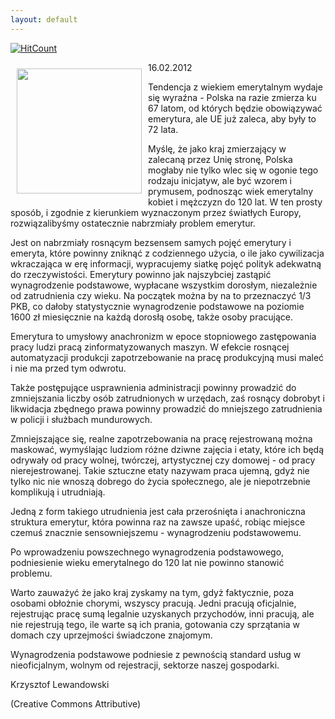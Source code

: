 ```yaml
---
layout: default
---
```


[![HitCount](http://hits.dwyl.io/czystakraina/{{page.url}}.svg)](http://hits.dwyl.io/czystakraina/{{page.url}})

<p><img src="{{site.baseurl}}\articles\pictures\465.emerytury.jpg" align="left" style="margin: 10px 10px" width="200"><!--101-->
16.02.2012</p><p>
</p><p>
Tendencja z wiekiem emerytalnym wydaje się wyraźna - Polska na razie
zmierza ku 67 latom, od których będzie obowiązywać emerytura, ale UE
już zaleca, aby były to 72 lata.</p><p>
</p><p>
Myślę, że jako kraj zmierzający w zalecaną przez Unię stronę, Polska
mogłaby nie tylko wlec się w ogonie tego rodzaju inicjatyw, ale być
wzorem i prymusem, podnosząc wiek emerytalny kobiet i mężczyzn do 120
lat. W ten prosty sposób, i zgodnie z kierunkiem wyznaczonym przez
światłych Europy, rozwiązalibyśmy ostatecznie nabrzmiały problem
emerytur. </p><p>
</p><p>
Jest on nabrzmiały rosnącym bezsensem samych pojęć emerytury i emeryta,
które powinny zniknąć z codziennego użycia, o ile jako cywilizacja
wkraczająca w erę informacji, wypracujemy siatkę pojęć polityk
adekwatną do rzeczywistości. Emerytury powinno jak najszybciej zastąpić
wynagrodzenie podstawowe, wypłacane wszystkim dorosłym, niezależnie od
zatrudnienia czy wieku. Na początek można by na to przeznaczyć 1/3 PKB,
co dałoby statystycznie
wynagrodzenie podstawowe na poziomie 1600 zł miesięcznie na każdą
dorosłą osobę, także osoby pracujące.</p><p>
</p><p>
Emerytura to umysłowy anachronizm w epoce stopniowego zastępowania
pracy ludzi pracą zinformatyzowanych maszyn. W efekcie rosnącej
automatyzacji produkcji zapotrzebowanie na pracę produkcyjną musi maleć
i nie ma przed tym odwrotu. </p><p>
</p><p>
Także postępujące usprawnienia administracji powinny prowadzić do
zmniejszania liczby osób zatrudnionych w
urzędach, zaś rosnący dobrobyt i likwidacja zbędnego prawa powinny
prowadzić do mniejszego zatrudnienia w policji i służbach mundurowych.</p><p>
</p><p>
Zmniejszające się, realne zapotrzebowania na pracę rejestrowaną można
maskować, wymyślając ludziom różne dziwne zajęcia i etaty, które ich
będą odrywały od pracy wolnej, twórczej, artystycznej czy domowej - od
pracy nierejestrowanej. Takie sztuczne etaty nazywam praca ujemną, gdyż
nie tylko nic nie wnoszą dobrego do życia społecznego, ale je
niepotrzebnie komplikują i utrudniają.</p><p>
</p><p>
Jedną z form takiego utrudnienia jest cała przerośnięta i anachroniczna
struktura emerytur, która powinna raz na zawsze upaść, robiąc miejsce
czemuś znacznie sensowniejszemu - wynagrodzeniu podstawowemu.</p><p>
</p><p>
Po wprowadzeniu powszechnego wynagrodzenia podstawowego, podniesienie
wieku emerytalnego do 120 lat nie powinno stanowić problemu.</p><p>
</p><p>
Warto zauważyć że jako kraj zyskamy na tym, gdyż faktycznie, poza
osobami obłożnie chorymi, wszyscy pracują. Jedni pracują oficjalnie,
rejestrując pracę sumą legalnie uzyskanych przychodów, inni pracują,
ale nie rejestrują tego, ile warte są ich prania, gotowania czy
sprzątania w domach czy uprzejmości świadczone znajomym. </p><p>
</p><p>
Wynagrodzenia podstawowe podniesie z pewnością standard usług w
nieoficjalnym, wolnym od rejestracji, sektorze naszej gospodarki.</p><p>
</p><p>
Krzysztof Lewandowski</p><p>
(Creative Commons Attributive) </p>
